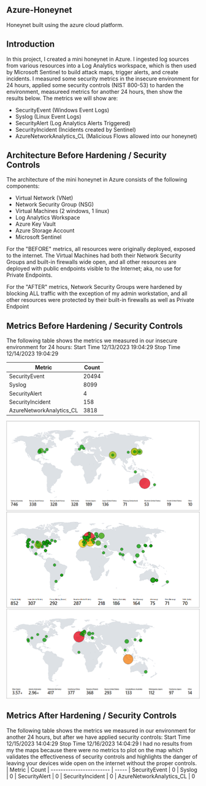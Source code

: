## Azure-Honeynet
Honeynet built using the azure cloud platform.


## Introduction

In this project, I created a mini honeynet in Azure. I ingested log sources from various resources into a Log Analytics workspace, which is then used by Microsoft Sentinel to build attack maps, trigger alerts, and create incidents. I measured some security metrics in the insecure environment for 24 hours, applied some security controls (NIST 800-53) to harden the environment, measureed metrics for another 24 hours, then show the results below. The metrics we will show are:

- SecurityEvent (Windows Event Logs)
- Syslog (Linux Event Logs)
- SecurityAlert (Log Analytics Alerts Triggered)
- SecurityIncident (Incidents created by Sentinel)
- AzureNetworkAnalytics_CL (Malicious Flows allowed into our honeynet)

## Architecture Before Hardening / Security Controls
The architecture of the mini honeynet in Azure consists of the following components:

- Virtual Network (VNet)
- Network Security Group (NSG)
- Virtual Machines (2 windows, 1 linux)
- Log Analytics Workspace
- Azure Key Vault
- Azure Storage Account
- Microsoft Sentinel

For the "BEFORE" metrics, all resources were originally deployed, exposed to the internet. The Virtual Machines had both their Network Security Groups and built-in firewalls wide open, and all other resources are deployed with public endpoints visible to the Internet; aka, no use for Private Endpoints.

For the "AFTER" metrics, Network Security Groups were hardened by blocking ALL traffic with the exception of my admin workstation, and all other resources were protected by their built-in firewalls as well as Private Endpoint

## Metrics Before Hardening / Security Controls

The following table shows the metrics we measured in our insecure environment for 24 hours:
Start Time 12/13/2023 19:04:29
Stop Time 12/14/2023 19:04:29

| Metric                   | Count
| ------------------------ | -----
| SecurityEvent            | 20494
| Syslog                   | 8099
| SecurityAlert            | 4
| SecurityIncident         | 158
| AzureNetworkAnalytics_CL | 3818

![Alt Text](./before_controls/linux-ssh-fail.png)
![Alt Text](./before_controls/nsg-mal.png)
![Alt Text](./before_controls/winrdp-fail.png)


## Metrics After Hardening / Security Controls

The following table shows the metrics we measured in our environment for another 24 hours, but after we have applied security controls:
Start Time 12/15/2023 14:04:29
Stop Time	12/16/2023 14:04:29
I had no results from my the maps because there were no metrics to plot on the map  which validates the effectiveness of security controls and highlights the danger of leaving your devices wide open on the internet without the proper controls. 
| Metric                   | Count
| ------------------------ | -----
| SecurityEvent            | 0
| Syslog                   | 0
| SecurityAlert            | 0
| SecurityIncident         | 0
| AzureNetworkAnalytics_CL | 0
